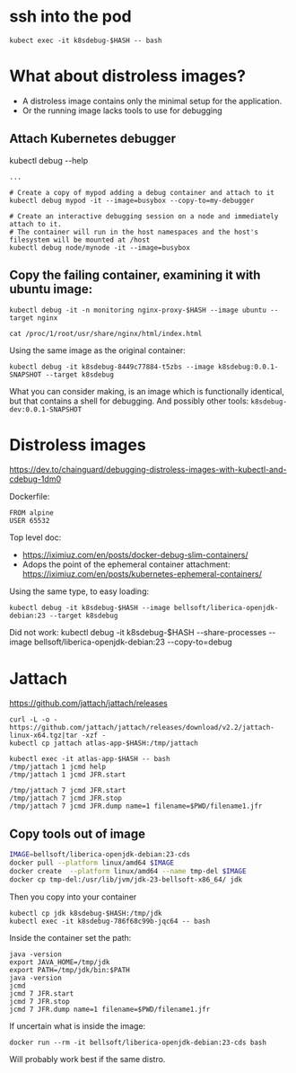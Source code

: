# ssh into the pod

    kubect exec -it k8sdebug-$HASH -- bash

# What about distroless images?

- A distroless image contains only the minimal setup for the application.
- Or the running image lacks tools to use for debugging 

## Attach Kubernetes debugger

kubectl debug --help

    ...

    # Create a copy of mypod adding a debug container and attach to it
    kubectl debug mypod -it --image=busybox --copy-to=my-debugger
   
    # Create an interactive debugging session on a node and immediately attach to it.
    # The container will run in the host namespaces and the host's filesystem will be mounted at /host
    kubectl debug node/mynode -it --image=busybox

## Copy the failing container, examining it with ubuntu image:

    kubectl debug -it -n monitoring nginx-proxy-$HASH --image ubuntu --target nginx
    
    cat /proc/1/root/usr/share/nginx/html/index.html

Using the same image as the original container:

    kubectl debug -it k8sdebug-8449c77884-t5zbs --image k8sdebug:0.0.1-SNAPSHOT --target k8sdebug

What you can consider making, is an image which is functionally identical, but that
contains a shell for debugging. And possibly other tools: `k8sdebug-dev:0.0.1-SNAPSHOT`

# Distroless images

https://dev.to/chainguard/debugging-distroless-images-with-kubectl-and-cdebug-1dm0

Dockerfile:

    FROM alpine
    USER 65532

Top level doc:
- https://iximiuz.com/en/posts/docker-debug-slim-containers/
- Adops the point of the ephemeral container attachment:
  https://iximiuz.com/en/posts/kubernetes-ephemeral-containers/

Using the same type, to easy loading:
```shell
kubectl debug -it k8sdebug-$HASH --image bellsoft/liberica-openjdk-debian:23 --target k8sdebug
```

Did not work:
kubectl debug -it k8sdebug-$HASH --share-processes --image bellsoft/liberica-openjdk-debian:23 --copy-to=debug 

# Jattach

https://github.com/jattach/jattach/releases

```shell
curl -L -o - https://github.com/jattach/jattach/releases/download/v2.2/jattach-linux-x64.tgz|tar -xzf -
kubectl cp jattach atlas-app-$HASH:/tmp/jattach
```

```
kubectl exec -it atlas-app-$HASH -- bash
/tmp/jattach 1 jcmd help
/tmp/jattach 1 jcmd JFR.start
```

```
/tmp/jattach 7 jcmd JFR.start
/tmp/jattach 7 jcmd JFR.stop
/tmp/jattach 7 jcmd JFR.dump name=1 filename=$PWD/filename1.jfr
```

## Copy tools out of image

```bash
IMAGE=bellsoft/liberica-openjdk-debian:23-cds
docker pull --platform linux/amd64 $IMAGE
docker create  --platform linux/amd64 --name tmp-del $IMAGE
docker cp tmp-del:/usr/lib/jvm/jdk-23-bellsoft-x86_64/ jdk
```

Then you copy into your container
```
kubectl cp jdk k8sdebug-$HASH:/tmp/jdk
kubectl exec -it k8sdebug-786f68c99b-jqc64 -- bash
```
Inside the container set the path:
```
java -version
export JAVA_HOME=/tmp/jdk
export PATH=/tmp/jdk/bin:$PATH
java -version
jcmd
jcmd 7 JFR.start
jcmd 7 JFR.stop
jcmd 7 JFR.dump name=1 filename=$PWD/filename1.jfr
```

If uncertain what is inside the image:
```
docker run --rm -it bellsoft/liberica-openjdk-debian:23-cds bash
```

Will probably work best if the same distro.
